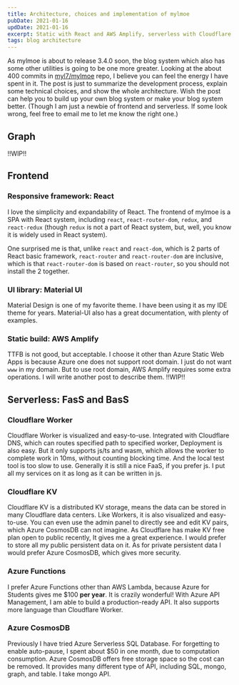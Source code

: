 ```yaml
---
title: Architecture, choices and implementation of mylmoe
pubDate: 2021-01-16
updDate: 2021-01-16
excerpt: Static with React and AWS Amplify, serverless with Cloudflare Workers/KV and Azure Functions/CosmosDB.
tags: blog architecture
---
```


As mylmoe is about to release 3.4.0 soon,
the blog system which also has some other utilities is going to be one more greater.
Looking at the about 400 commits in [myl7/mylmoe](https://myl.moe/myl7/mylmoe) repo,
I believe you can feel the energy I have spent in it.
The post is just to summarize the development process, explain some technical choices, and show the whole architecture.
Wish the post can help you to build up your own blog system or make your blog system better.
(Though I am just a newbie of frontend and serverless.
If some look wrong, feel free to email me to let me know the right one.)

## Graph

!!WIP!!

## Frontend

### Responsive framework: React

I love the simplicity and expandability of React.
The frontend of mylmoe is a SPA with React system, including `react`, `react-router-dom`, `redux`, and `react-redux`
(though `redux` is not a part of React system, but, well, you know it is widely used in React system).

One surprised me is that, unlike `react` and `react-dom`, which is 2 parts of React basic framework, 
`react-router` and `react-router-dom` are inclusive, which is that `react-router-dom` is based on `react-router`,
so you should not install the 2 together.

### UI library: Material UI

Material Design is one of my favorite theme.
I have been using it as my IDE theme for years.
Material-UI also has a great documentation, with plenty of examples.

### Static build: AWS Amplify

TTFB is not good, but acceptable.
I choose it other than Azure Static Web Apps is because Azure one does not support root domain.
I just do not want `www` in my domain.
But to use root domain, AWS Amplify requires some extra operations.
I will write another post to describe them. !!WIP!!

## Serverless: FasS and BasS

### Cloudflare Worker

Cloudflare Worker is visualized and easy-to-use.
Integrated with Cloudflare DNS, which can routes specified path to specified worker, Deployment is also easy.
But it only supports js/ts and wasm, which allows the worker to complete work in 10ms, without counting blocking time.
And the local test tool is too slow to use.
Generally it is still a nice FaaS, if you prefer js.
I put all my services on it as long as it can be written in js.

### Cloudflare KV

Cloudflare KV is a distributed KV storage, means the data can be stored in many Cloudflare data centers.
Like Workers, it is also visualized and easy-to-use.
You can even use the admin panel to directly see and edit KV pairs, which Azure CosmosDB can not imagine.
As Cloudflare has make KV free plan open to public recently, It gives me a great experience.
I would prefer to store all my public persistent data on it.
As for private persistent data I would prefer Azure CosmosDB, which gives more security.

### Azure Functions

I prefer Azure Functions other than AWS Lambda, because Azure for Students gives me $100 **per year**.
It is crazily wonderful!
With Azure API Management, I am able to build a production-ready API.
It also supports more language than Cloudflare Worker.

### Azure CosmosDB

Previously I have tried Azure Serverless SQL Database.
For forgetting to enable auto-pause, I spent about $50 in one month, due to computation consumption.
Azure CosmosDB offers free storage space so the cost can be removed.
It provides many different type of API, including SQL, mongo, graph, and table.
I take mongo API.
